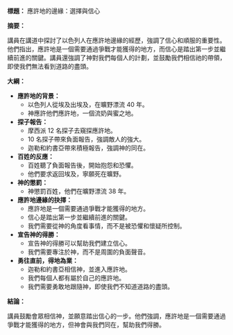 **標題：** 應許地的邊緣：選擇與信心

**摘要：**

講員在講道中探討了以色列人在應許地邊緣的經歷，強調了信心和順服的重要性。他們指出，應許地是一個需要通過爭戰才能獲得的地方，而信心是踏出第一步並繼續前進的關鍵。講員還強調了神對我們每個人的計劃，並鼓勵我們相信祂的帶領，即使我們無法看到道路的盡頭。

**大綱：**

* **應許地的背景：**
    * 以色列人從埃及出埃及，在曠野漂流 40 年。
    * 神應許他們應許地，一個流奶與蜜之地。
* **探子報告：**
    * 摩西派 12 名探子去窺探應許地。
    * 10 名探子帶來負面報告，強調敵人的強大。
    * 迦勒和約書亞帶來積極報告，強調神的同在。
* **百姓的反應：**
    * 百姓聽了負面報告後，開始抱怨和恐懼。
    * 他們要求返回埃及，寧願死在曠野。
* **神的懲罰：**
    * 神懲罰百姓，他們在曠野漂流 38 年。
* **應許地邊緣的抉擇：**
    * 應許地是一個需要通過爭戰才能獲得的地方。
    * 信心是踏出第一步並繼續前進的關鍵。
    * 我們需要從神的角度看事情，而不是被恐懼和懷疑所控制。
* **宣告神的得勝：**
    * 宣告神的得勝可以幫助我們建立信心。
    * 我們需要專注於神，而不是周圍的負面聲音。
* **勇往直前，得地為業：**
    * 迦勒和約書亞相信神，並進入應許地。
    * 我們每個人都有屬於自己的應許地。
    * 我們需要勇敢地跟隨神，即使我們不知道道路的盡頭。

**結論：**

講員鼓勵會眾相信神，並願意踏出信心的一步。他們強調，應許地是一個需要通過爭戰才能獲得的地方，但神會與我們同在，幫助我們得勝。